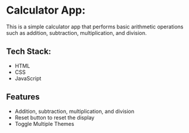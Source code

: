 # Calculator App:

This is a simple calculator app that performs basic arithmetic operations such as addition, subtraction, multiplication, and division.

## Tech Stack:

- HTML
- CSS
- JavaScript

## Features

- Addition, subtraction, multiplication, and division
- Reset button to reset the display
- Toggle Multiple Themes
